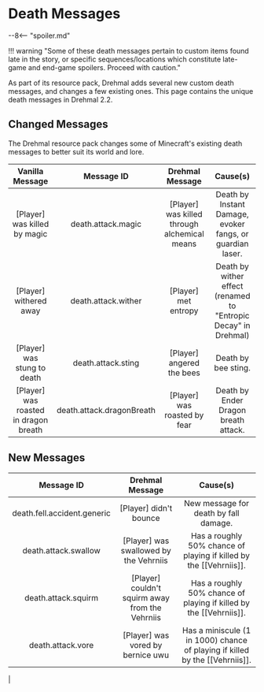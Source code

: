 # Death Messages

--8<-- "spoiler.md"

!!! warning "Some of these death messages pertain to custom items found late in the story, or specific sequences/locations which constitute late-game and end-game spoilers. Proceed with caution."

As part of its resource pack, Drehmal adds several new custom death messages, and changes a few existing ones. This page contains the unique death messages in Drehmal 2.2.

## Changed Messages

The Drehmal resource pack changes some of Minecraft's existing death messages to better suit its world and lore.

| **Vanilla Message** | **Message ID** | **Drehmal Message** | **Cause(s)** |
|:------------------------:|:----------------:|:--------------------------:|:-----------------------------------:|
| [Player] was killed by magic  |  death.attack.magic | [Player] was killed through alchemical means |  Death by Instant Damage, evoker fangs, or guardian laser.  |
| [Player] withered away | death.attack.wither | [Player] met entropy | Death by wither effect (renamed to "Entropic Decay" in Drehmal) |
| [Player] was stung to death | death.attack.sting | [Player] angered the bees | Death by bee sting. |
| [Player] was roasted in dragon breath | death.attack.dragonBreath | [Player] was roasted by fear | Death by Ender Dragon breath attack. |


## New Messages

| **Message ID** | **Drehmal Message** | **Cause(s)** |
|:----------------:|:--------------------------:|:-----------------------------------:|
| death.fell.accident.generic | [Player] didn't bounce | New message for death by fall damage. |
| death.attack.swallow | [Player] was swallowed by the Vehrniis | Has a roughly 50% chance of playing if killed by the [[Vehrniis]]. |
| death.attack.squirm | [Player] couldn't squirm away from the Vehrniis | Has a roughly 50% chance of playing if killed by the [[Vehrniis]]. |
| death.attack.vore | [Player] was vored by bernice uwu | Has a miniscule (1 in 1000) chance of playing if killed by the [[Vehrniis]]. |
| 

